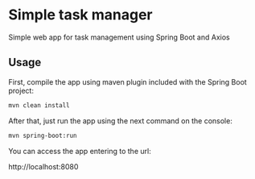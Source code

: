 # Simple task manager
Simple web app for task management using Spring Boot and Axios

## Usage
First, compile the app using maven plugin included with the Spring Boot project:

```bash
mvn clean install
```
After that, just run the app using the next command on the console:

```bash
mvn spring-boot:run
```
You can access the app entering to the url:

http://localhost:8080
